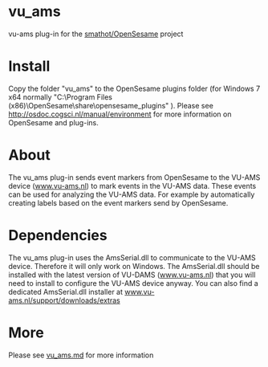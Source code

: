 # vu_ams
vu-ams plug-in for the [smathot/OpenSesame](https://github.com/smathot/OpenSesame) project

# Install

Copy the folder "vu_ams" to the OpenSesame plugins folder (for Windows 7 x64 normally "C:\Program Files (x86)\OpenSesame\share\opensesame_plugins\" ).
Please see http://osdoc.cogsci.nl/manual/environment for more information on OpenSesame and plug-ins.

# About

The vu_ams plug-in sends event markers from OpenSesame to the VU-AMS device (www.vu-ams.nl) to mark events in the VU-AMS data. These events can be used for analyzing the VU-AMS data. For example by automatically creating labels based on the event markers send by OpenSesame.

# Dependencies

The vu_ams plug-in uses the AmsSerial.dll to communicate to the VU-AMS device. Therefore it will only work on Windows.
The AmsSerial.dll should be installed with the latest version of VU-DAMS (www.vu-ams.nl) that you will need to install to configure the VU-AMS device anyway. You can also find a dedicated AmsSerial.dll installer at www.vu-ams.nl/support/downloads/extras

# More

Please see [vu_ams.md](vu_ams/vu_ams.md) for more information


